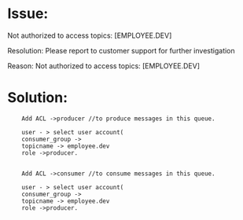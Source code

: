 Issue:
======

Not authorized to access topics: [EMPLOYEE.DEV]

Resolution:
Please report to customer support for further investigation

Reason:
Not authorized to access topics: [EMPLOYEE.DEV]


Solution:
==========

        Add ACL ->producer //to produce messages in this queue.

        user - > select user account(
        consumer_group ->
        topicname -> employee.dev
        role ->producer.


        Add ACL ->consumer //to consume messages in this queue.

        user - > select user account(
        consumer_group ->
        topicname -> employee.dev
        role ->producer.

